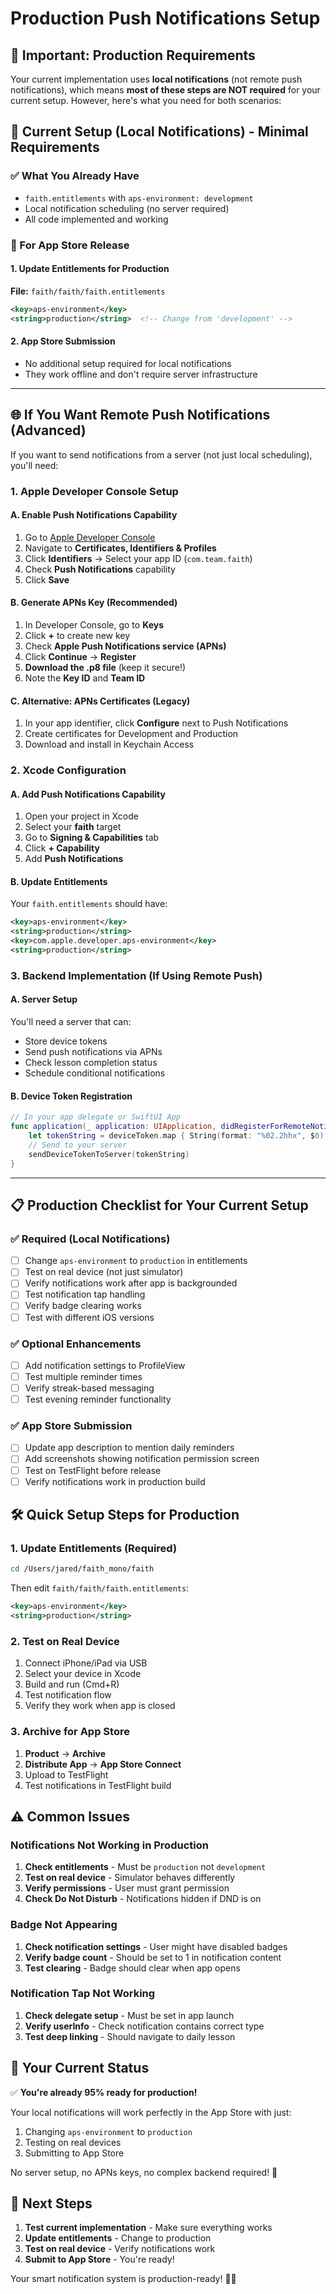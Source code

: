 # Production Push Notifications Setup

## 🚨 Important: Production Requirements

Your current implementation uses **local notifications** (not remote push notifications), which means **most of these steps are NOT required** for your current setup. However, here's what you need for both scenarios:

## 📱 Current Setup (Local Notifications) - Minimal Requirements

### ✅ What You Already Have
- `faith.entitlements` with `aps-environment: development`
- Local notification scheduling (no server required)
- All code implemented and working

### 🔧 For App Store Release

#### 1. Update Entitlements for Production
**File:** `faith/faith/faith.entitlements`
```xml
<key>aps-environment</key>
<string>production</string>  <!-- Change from 'development' -->
```

#### 2. App Store Submission
- No additional setup required for local notifications
- They work offline and don't require server infrastructure

---

## 🌐 If You Want Remote Push Notifications (Advanced)

If you want to send notifications from a server (not just local scheduling), you'll need:

### 1. Apple Developer Console Setup

#### A. Enable Push Notifications Capability
1. Go to [Apple Developer Console](https://developer.apple.com)
2. Navigate to **Certificates, Identifiers & Profiles**
3. Click **Identifiers** → Select your app ID (`com.team.faith`)
4. Check **Push Notifications** capability
5. Click **Save**

#### B. Generate APNs Key (Recommended)
1. In Developer Console, go to **Keys**
2. Click **+** to create new key
3. Check **Apple Push Notifications service (APNs)**
4. Click **Continue** → **Register**
5. **Download the .p8 file** (keep it secure!)
6. Note the **Key ID** and **Team ID**

#### C. Alternative: APNs Certificates (Legacy)
1. In your app identifier, click **Configure** next to Push Notifications
2. Create certificates for Development and Production
3. Download and install in Keychain Access

### 2. Xcode Configuration

#### A. Add Push Notifications Capability
1. Open your project in Xcode
2. Select your **faith** target
3. Go to **Signing & Capabilities** tab
4. Click **+ Capability**
5. Add **Push Notifications**

#### B. Update Entitlements
Your `faith.entitlements` should have:
```xml
<key>aps-environment</key>
<string>production</string>
<key>com.apple.developer.aps-environment</key>
<string>production</string>
```

### 3. Backend Implementation (If Using Remote Push)

#### A. Server Setup
You'll need a server that can:
- Store device tokens
- Send push notifications via APNs
- Check lesson completion status
- Schedule conditional notifications

#### B. Device Token Registration
```swift
// In your app delegate or SwiftUI App
func application(_ application: UIApplication, didRegisterForRemoteNotificationsWithDeviceToken deviceToken: Data) {
    let tokenString = deviceToken.map { String(format: "%02.2hhx", $0) }.joined()
    // Send to your server
    sendDeviceTokenToServer(tokenString)
}
```

---

## 📋 Production Checklist for Your Current Setup

### ✅ Required (Local Notifications)
- [ ] Change `aps-environment` to `production` in entitlements
- [ ] Test on real device (not just simulator)
- [ ] Verify notifications work after app is backgrounded
- [ ] Test notification tap handling
- [ ] Verify badge clearing works
- [ ] Test with different iOS versions

### ✅ Optional Enhancements
- [ ] Add notification settings to ProfileView
- [ ] Test multiple reminder times
- [ ] Verify streak-based messaging
- [ ] Test evening reminder functionality

### ✅ App Store Submission
- [ ] Update app description to mention daily reminders
- [ ] Add screenshots showing notification permission screen
- [ ] Test on TestFlight before release
- [ ] Verify notifications work in production build

## 🛠️ Quick Setup Steps for Production

### 1. Update Entitlements (Required)
```bash
cd /Users/jared/faith_mono/faith
```

Then edit `faith/faith/faith.entitlements`:
```xml
<key>aps-environment</key>
<string>production</string>
```

### 2. Test on Real Device
1. Connect iPhone/iPad via USB
2. Select your device in Xcode
3. Build and run (Cmd+R)
4. Test notification flow
5. Verify they work when app is closed

### 3. Archive for App Store
1. **Product** → **Archive**
2. **Distribute App** → **App Store Connect**
3. Upload to TestFlight
4. Test notifications in TestFlight build

## ⚠️ Common Issues

### Notifications Not Working in Production
1. **Check entitlements** - Must be `production` not `development`
2. **Test on real device** - Simulator behaves differently
3. **Verify permissions** - User must grant permission
4. **Check Do Not Disturb** - Notifications hidden if DND is on

### Badge Not Appearing
1. **Check notification settings** - User might have disabled badges
2. **Verify badge count** - Should be set to 1 in notification content
3. **Test clearing** - Badge should clear when app opens

### Notification Tap Not Working
1. **Check delegate setup** - Must be set in app launch
2. **Verify userInfo** - Check notification contains correct type
3. **Test deep linking** - Should navigate to daily lesson

## 🎯 Your Current Status

✅ **You're already 95% ready for production!**

Your local notifications will work perfectly in the App Store with just:
1. Changing `aps-environment` to `production`
2. Testing on real devices
3. Submitting to App Store

No server setup, no APNs keys, no complex backend required! 🎉

## 🚀 Next Steps

1. **Test current implementation** - Make sure everything works
2. **Update entitlements** - Change to production
3. **Test on real device** - Verify notifications work
4. **Submit to App Store** - You're ready!

Your smart notification system is production-ready! 🙏✨
